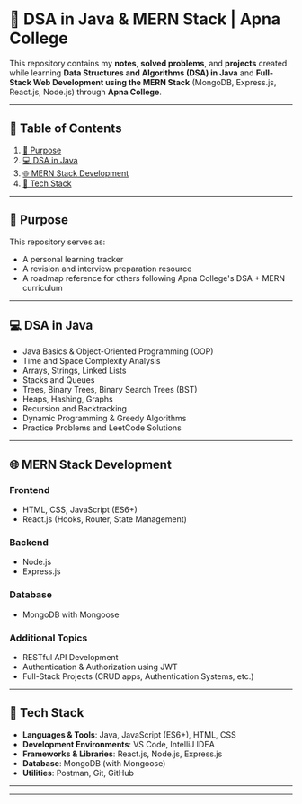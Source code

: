 # 📘 DSA in Java & MERN Stack | Apna College

This repository contains my **notes**, **solved problems**, and **projects** created while learning **Data Structures and Algorithms (DSA) in Java** and **Full-Stack Web Development using the MERN Stack** (MongoDB, Express.js, React.js, Node.js) through **Apna College**.

---

## 📑 Table of Contents

1. [🎯 Purpose](#-purpose)  
2. [💻 DSA in Java](#-dsa-in-java)  
3. [🌐 MERN Stack Development](#-mern-stack-development)  
4. [🚀 Tech Stack](#-tech-stack)  

---

## 🎯 Purpose

This repository serves as:

- A personal learning tracker  
- A revision and interview preparation resource  
- A roadmap reference for others following Apna College's DSA + MERN curriculum  

---

## 💻 DSA in Java

- Java Basics & Object-Oriented Programming (OOP)  
- Time and Space Complexity Analysis  
- Arrays, Strings, Linked Lists  
- Stacks and Queues  
- Trees, Binary Trees, Binary Search Trees (BST)  
- Heaps, Hashing, Graphs  
- Recursion and Backtracking  
- Dynamic Programming & Greedy Algorithms  
- Practice Problems and LeetCode Solutions  

---

## 🌐 MERN Stack Development

### Frontend  
- HTML, CSS, JavaScript (ES6+)  
- React.js (Hooks, Router, State Management)  

### Backend  
- Node.js  
- Express.js  

### Database  
- MongoDB with Mongoose  

### Additional Topics  
- RESTful API Development  
- Authentication & Authorization using JWT  
- Full-Stack Projects (CRUD apps, Authentication Systems, etc.)

---

## 🚀 Tech Stack

- **Languages & Tools**: Java, JavaScript (ES6+), HTML, CSS  
- **Development Environments**: VS Code, IntelliJ IDEA  
- **Frameworks & Libraries**: React.js, Node.js, Express.js  
- **Database**: MongoDB (with Mongoose)  
- **Utilities**: Postman, Git, GitHub  

---

---
